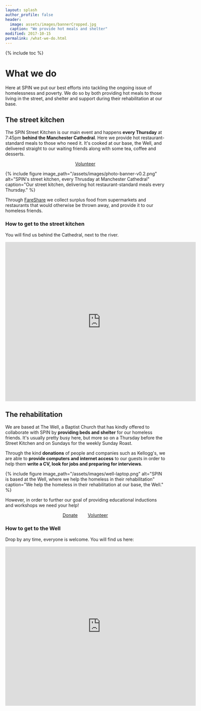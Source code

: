 ```yaml
---
layout: splash
author_profile: false
header:
  image: assets/images/bannerCropped.jpg
  caption: "We provide hot meals and shelter"
modified: 2017-10-15
permalink: /what-we-do.html
---
```


{% include toc %}

# What we do

Here at SPIN we put our best efforts into tackling the ongoing issue of homelessness and poverty. We do so by both providing hot meals to those living in the street, and shelter and support during their rehabilitation at our base.

## The street kitchen

The SPIN Street Kitchen is our main event and happens **every Thursday** at 7:45pm **behind the Manchester Cathedral**. Here we provide hot restaurant-standard meals to those who need it. It's cooked at our base, the Well, and delivered straight to our waiting friends along with some tea, coffee and desserts. 

<div style="text-align: center;">
	<a href="/get-involved" style="margin-left: 1em; margin-right: 1em;" class="btn btn--primary btn--large">Volunteer</a>
</div>

{% include figure image_path="/assets/images/photo-banner-v0.2.png" alt="SPIN's street kitchen, every Thrusday at Manchester Cathedral" caption="Our street kitchen, delivering hot restaurant-standard meals every Thursday." %}

Through [FareShare](http://fareshare.org.uk) we collect surplus food from supermarkets and restaurants that would otherwise be thrown away, and provide it to our homeless friends.

### How to get to the street kitchen

You will find us behind the Cathedral, next to the river.

<div class="mapouter"><div class="gmap_canvas"><iframe width="600" height="500" id="gmap_canvas" src="https://maps.google.com/maps?q=Manchester%20Cathedral%2C%20Victoria%20Street%2C%20Manchester%2C%20United%20Kingdom&t=&z=16&ie=UTF8&iwloc=&output=embed" frameborder="0" scrolling="no" marginheight="0" marginwidth="0"></iframe>google maps <a href="http://www.pureblack.de/google-maps/">pure black</a></div><style>.mapouter{overflow:hidden;height:500px;width:600px;}.gmap_canvas {background:none!important;height:500px;width:600px;}</style></div>

## The rehabilitation

We are based at The Well, a Baptist Church that has kindly offered to collaborate with SPIN by **providing beds and shelter** for our homeless friends. It's usually pretty busy here, but more so on a Thursday before the Street Kitchen and on Sundays for the weekly Sunday Roast.

Through the kind **donations** of people and companies such as Kellogg's, we are able to **provide computers and internet access** to our guests in order to help them **write a CV, look for jobs and preparing for interviews**.

{% include figure image_path="/assets/images/well-laptop.png" alt="SPIN is based at the Well, where we help the homeless in their rehabilitation" caption="We help the homeless in their rehabilitation at our base, the Well." %}

However, in order to further our goal of providing educational inductions and workshops we need your help!

<div style="text-align: center;">
	<a href="#" style="margin-left: 1em; margin-right: 1em;" class="btn btn--primary btn--large">Donate</a>
	<a href="/get-involved"	style="margin-left: 1em; margin-right: 1em;" class="btn btn--primary btn--large">Volunteer</a>
</div>

### How to get to the Well

Drop by any time, everyone is welcome. You will find us here:

<div class="mapouter"><div class="gmap_canvas"><iframe width="600" height="500" id="gmap_canvas" src="https://maps.google.com/maps?q=Supporting%20People%20In%20Need%2C%20Coverdale%20Crescent&t=&z=16&ie=UTF8&iwloc=&output=embed" frameborder="0" scrolling="no" marginheight="0" marginwidth="0"></iframe>google maps <a href="http://www.pureblack.de/google-maps/">pure black</a></div><style>.mapouter{overflow:hidden;height:500px;width:600px;}.gmap_canvas {background:none!important;height:500px;width:600px;}</style></div>

